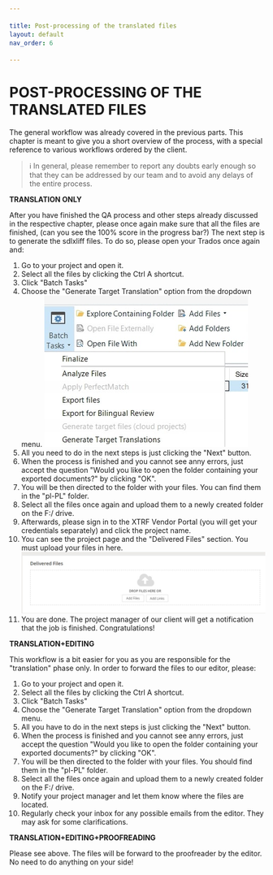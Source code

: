 ```yaml
---

title: Post-processing of the translated files
layout: default
nav_order: 6

---
```

POST-PROCESSING OF THE TRANSLATED FILES
===============
The general workflow was already covered in the previous parts. This chapter is meant to give you a short overview of the process, with a
special reference to various workflows ordered by the client. 

>ℹ In general, please remember to report any doubts early enough so that they can be addressed by our team and to avoid any delays of the entire process.

**TRANSLATION ONLY**

After you have finished the QA process and other steps already discussed in the respective chapter, please once again make sure that all the files are finished, (can you see the 100% score in the progress bar?)
The next step is to generate the sdlxliff files. To do so, please open your Trados once again and:
1. Go to your project and open it.
2. Select all the files by clicking the Ctrl A shortcut. 
3. Click "Batch Tasks"
4. Choose the "Generate Target Translation" option from the dropdown menu.
   ![batch](batchtasks.jpg.jpg)
6. All you need to do in the next steps is just clicking the "Next" button. 
7. When the process is finished and you cannot see anny errors, just accept the question "Would you like to open the folder containing your exported documents?" by clicking "OK".
8. You will be then directed to the folder with your files. You can find them in the "pl-PL" folder.
9. Select all the files once again and upload them to a newly created folder on the F:/ drive. 
10. Afterwards, please sign in to the XTRF Vendor Portal (you will get your credentials separately) and click the project name.
11. You can see the project page and the "Delivered Files" section. You must upload your files in here.
    ![xtrf](xtrfdelivery.jpg) 
13. You are done. The project manager of our client will get a notification that the job is finished. Congratulations!

**TRANSLATION+EDITING**

This workflow is a bit easier for you as you are responsible for the "translation" phase only. In order to forward the files to our editor, please:

1. Go to your project and open it.
2. Select all the files by clicking the Ctrl A shortcut. 
3. Click "Batch Tasks"
4. Choose the "Generate Target Translation" option from the dropdown menu.
5. All you have to do in the next steps is just clicking the "Next" button. 
6. When the process is finished and you cannot see anny errors, just accept the question "Would you like to open the folder containing your exported documents?" by clicking "OK".
7. You will be then directed to the folder with your files. You should find them in the "pl-PL" folder.
8. Select all the files once again and upload them to a newly created folder on the F:/ drive. 
9. Notify your project manager and let them know where the files are located.
10. Regularly check your inbox for any possible emails from the editor. They may ask for some clarifications.

**TRANSLATION+EDITING+PROOFREADING**

Please see above. The files will be forward to the proofreader by the editor. No need to do anything on your side!
